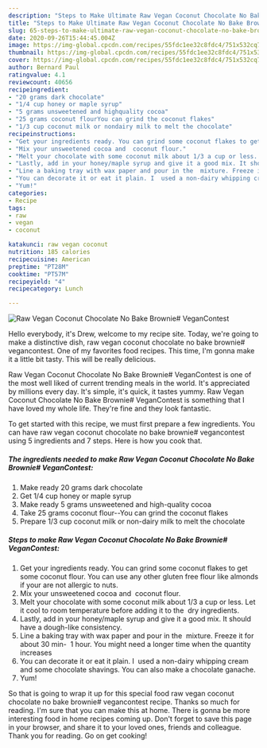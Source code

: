 ```yaml
---
description: "Steps to Make Ultimate Raw Vegan Coconut Chocolate No Bake Brownie# VeganContest"
title: "Steps to Make Ultimate Raw Vegan Coconut Chocolate No Bake Brownie# VeganContest"
slug: 65-steps-to-make-ultimate-raw-vegan-coconut-chocolate-no-bake-brownie-vegancontest
date: 2020-09-26T15:44:45.004Z
image: https://img-global.cpcdn.com/recipes/55fdc1ee32c8fdc4/751x532cq70/raw-vegan-coconut-chocolate-no-bake-brownie-vegancontest-recipe-main-photo.jpg
thumbnail: https://img-global.cpcdn.com/recipes/55fdc1ee32c8fdc4/751x532cq70/raw-vegan-coconut-chocolate-no-bake-brownie-vegancontest-recipe-main-photo.jpg
cover: https://img-global.cpcdn.com/recipes/55fdc1ee32c8fdc4/751x532cq70/raw-vegan-coconut-chocolate-no-bake-brownie-vegancontest-recipe-main-photo.jpg
author: Bernard Paul
ratingvalue: 4.1
reviewcount: 40656
recipeingredient:
- "20 grams dark chocolate"
- "1/4 cup honey or maple syrup"
- "5 grams unsweetened and highquality cocoa"
- "25 grams coconut flourYou can grind the coconut flakes"
- "1/3 cup coconut milk or nondairy milk to melt the chocolate"
recipeinstructions:
- "Get your ingredients ready. You can grind some coconut flakes to get some coconut flour. You can use any other gluten free flour like almonds if your are not allergic to nuts."
- "Mix your unsweetened cocoa and  coconut flour."
- "Melt your chocolate with some coconut milk about 1/3 a cup or less. Let it cool to room temperature before adding it to the  dry ingredients."
- "Lastly, add in your honey/maple syrup and give it a good mix. It should have a dough-like consistency."
- "Line a baking tray with wax paper and pour in the  mixture. Freeze it for about 30 min-  1 hour. You might need a longer time when the quantity increases"
- "You can decorate it or eat it plain. I  used a non-dairy whipping cream and some chocolate shavings. You can also make a chocolate ganache."
- "Yum!"
categories:
- Recipe
tags:
- raw
- vegan
- coconut

katakunci: raw vegan coconut 
nutrition: 185 calories
recipecuisine: American
preptime: "PT28M"
cooktime: "PT57M"
recipeyield: "4"
recipecategory: Lunch

---
```



![Raw Vegan Coconut Chocolate No Bake Brownie# VeganContest](https://img-global.cpcdn.com/recipes/55fdc1ee32c8fdc4/751x532cq70/raw-vegan-coconut-chocolate-no-bake-brownie-vegancontest-recipe-main-photo.jpg)

Hello everybody, it's Drew, welcome to my recipe site. Today, we're going to make a distinctive dish, raw vegan coconut chocolate no bake brownie# vegancontest. One of my favorites food recipes. This time, I'm gonna make it a little bit tasty. This will be really delicious.

Raw Vegan Coconut Chocolate No Bake Brownie# VeganContest is one of the most well liked of current trending meals in the world. It's appreciated by millions every day. It's simple, it's quick, it tastes yummy. Raw Vegan Coconut Chocolate No Bake Brownie# VeganContest is something that I have loved my whole life. They're fine and they look fantastic.




To get started with this recipe, we must first prepare a few ingredients. You can have raw vegan coconut chocolate no bake brownie# vegancontest using 5 ingredients and 7 steps. Here is how you cook that.

<!--inarticleads1-->

##### The ingredients needed to make Raw Vegan Coconut Chocolate No Bake Brownie# VeganContest:

1. Make ready 20 grams dark chocolate
1. Get 1/4 cup honey or maple syrup
1. Make ready 5 grams unsweetened and high-quality cocoa
1. Take 25 grams coconut flour--You can grind the coconut flakes
1. Prepare 1/3 cup coconut milk or non-dairy milk to melt the chocolate




<!--inarticleads2-->

##### Steps to make Raw Vegan Coconut Chocolate No Bake Brownie# VeganContest:

1. Get your ingredients ready. You can grind some coconut flakes to get some coconut flour. You can use any other gluten free flour like almonds if your are not allergic to nuts.
1. Mix your unsweetened cocoa and  coconut flour.
1. Melt your chocolate with some coconut milk about 1/3 a cup or less. Let it cool to room temperature before adding it to the  dry ingredients.
1. Lastly, add in your honey/maple syrup and give it a good mix. It should have a dough-like consistency.
1. Line a baking tray with wax paper and pour in the  mixture. Freeze it for about 30 min-  1 hour. You might need a longer time when the quantity increases
1. You can decorate it or eat it plain. I  used a non-dairy whipping cream and some chocolate shavings. You can also make a chocolate ganache.
1. Yum!




So that is going to wrap it up for this special food raw vegan coconut chocolate no bake brownie# vegancontest recipe. Thanks so much for reading. I'm sure that you can make this at home. There is gonna be more interesting food in home recipes coming up. Don't forget to save this page in your browser, and share it to your loved ones, friends and colleague. Thank you for reading. Go on get cooking!
